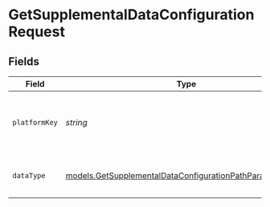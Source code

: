 # GetSupplementalDataConfigurationRequest


## Fields

| Field                                                                                                                      | Type                                                                                                                       | Required                                                                                                                   | Description                                                                                                                | Example                                                                                                                    |
| -------------------------------------------------------------------------------------------------------------------------- | -------------------------------------------------------------------------------------------------------------------------- | -------------------------------------------------------------------------------------------------------------------------- | -------------------------------------------------------------------------------------------------------------------------- | -------------------------------------------------------------------------------------------------------------------------- |
| `platformKey`                                                                                                              | *string*                                                                                                                   | :heavy_check_mark:                                                                                                         | A unique 4-letter key to represent a platform in each integration.                                                         | gbol                                                                                                                       |
| `dataType`                                                                                                                 | [models.GetSupplementalDataConfigurationPathParamDataType](../models/getsupplementaldataconfigurationpathparamdatatype.md) | :heavy_check_mark:                                                                                                         | Supported supplemental data data type.                                                                                     | invoices                                                                                                                   |